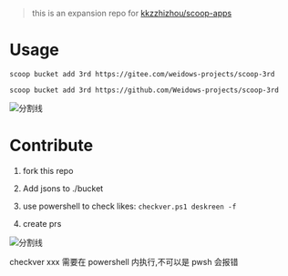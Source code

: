 <!--
 * @?: *********************************************************************
 * @Author: Weidows
 * @Date: 2021-10-08 18:09:46
 * @LastEditors: Weidows
 * @LastEditTime: 2021-10-29 00:03:26
 * @FilePath: \scoop-3rd\README.md
 * @Description:
 * @!: *********************************************************************
-->

> this is an expansion repo for [kkzzhizhou/scoop-apps](https://github.com/kkzzhizhou/scoop-apps)

# Usage

```
scoop bucket add 3rd https://gitee.com/weidows-projects/scoop-3rd

scoop bucket add 3rd https://github.com/Weidows-projects/scoop-3rd
```

![分割线](https://cdn.jsdelivr.net/gh/Weidows/Images/img/divider.png)

# Contribute

1. fork this repo

2. Add jsons to ./bucket

3. use powershell to check likes: `checkver.ps1 deskreen -f`

4. create prs

![分割线](https://cdn.jsdelivr.net/gh/Weidows/Images/img/divider.png)

checkver xxx 需要在 powershell 内执行,不可以是 pwsh 会报错
